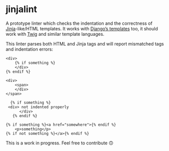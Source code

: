 # jinjalint

A prototype linter which checks the indentation and the correctness of
[Jinja][jinja]-like/HTML templates. It works with
[Django’s templates][djangotemplates] too, it should work with
[Twig](https://twig.symfony.com/) and similar template languages.

This linter parses both HTML and Jinja tags and will report mismatched
tags and indentation errors:

```
<div>
    {% if something %}
    </div>
{% endif %}
```

```
<div>
    <span>
    </div>
</span>
```

```
  {% if something %}
 <div> not indented properly
      </div>
   {% endif %}
```

```
{% if something %}<a href="somewhere">{% endif %}
    <p>something</p>
{% if not something %}</a>{% endif %}
```

This is a work in progress. Feel free to contribute :upside_down_face:

[jinja]: http://jinja.pocoo.org/docs/2.9/
[djangotemplates]: https://docs.djangoproject.com/en/1.11/ref/templates/language/
